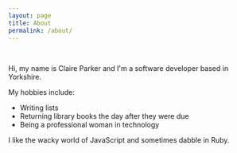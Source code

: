 ```yaml
---
layout: page
title: About
permalink: /about/
---
```


[<i class="fa fa-instagram about-icon"></i>](https://instagram.com/flynner__ "Instagram") &nbsp;&nbsp;[<i class="fa fa-twitter about-icon"></i>](https://twitter.com/ClaireParkerPen "Twitter")&nbsp;&nbsp;[<i class="fa fa-linkedin-square about-icon"></i>](http://uk.linkedin.com/in/claireparker2 "LinkedIn")&nbsp;&nbsp;[<i class="fa fa-github about-icon"></i>](https://github.com/claireparker "GitHub")

Hi, my name is Claire Parker and I'm a software developer based in Yorkshire.

My hobbies include:

* Writing lists
* Returning library books the day after they were due
* Being a professional woman in technology

I like the wacky world of JavaScript and sometimes dabble in Ruby.
